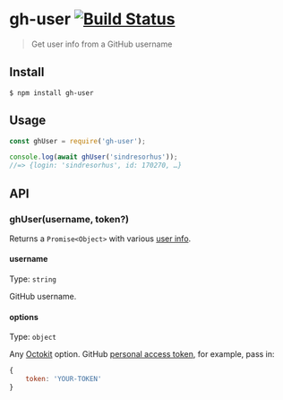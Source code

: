 # gh-user [![Build Status](https://travis-ci.org/sindresorhus/gh-user.svg?branch=master)](https://travis-ci.org/sindresorhus/gh-user)

> Get user info from a GitHub username

## Install

```
$ npm install gh-user
```

## Usage

```js
const ghUser = require('gh-user');

console.log(await ghUser('sindresorhus'));
//=> {login: 'sindresorhus', id: 170270, …}
```

## API

### ghUser(username, token?)

Returns a `Promise<Object>` with various [user info](https://developer.github.com/v3/users/#response).

#### username

Type: `string`

GitHub username.

#### options

Type: `object`

Any [Octokit](https://octokit.github.io/rest.js) option. GitHub [personal access token](https://github.com/settings/tokens/new), for example, pass in:

```js
{
	token: 'YOUR-TOKEN'
}
```

